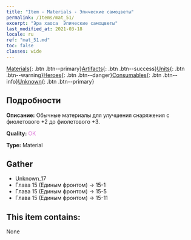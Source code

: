 ```yaml
---
title: "Item - Materials - Эпические самоцветы"
permalink: /Items/mat_51/
excerpt: "Эра хаоса  Эпические самоцветы"
last_modified_at: 2021-03-18
locale: ru
ref: "mat_51.md"
toc: false
classes: wide
---
```

 [Materials](/ru/Items/){: .btn .btn--primary}[Artifacts](/ru/Items/Artifacts/){: .btn .btn--success}[Units](/ru/Items/Units/){: .btn .btn--warning}[Heroes](/ru/Items/Heroes/){: .btn .btn--danger}[Consumables](/ru/Items/Consumables/){: .btn .btn--info}[Unknown](/ru/Items/Unknown/){: .btn .btn--primary}

## Подробности
 **Описание:** Обычные материалы для улучшения снаряжения c фиолетового +2 до фиолетового +3.

 **Quality:** <span style="color: #DA70D6">OK</span>

 **Type:** Material

## Gather

*    Unknown_17 
*    Глава 15 (Единым фронтом) -> 15-1 
*    Глава 15 (Единым фронтом) -> 15-5 
*    Глава 15 (Единым фронтом) -> 15-11 

## This item contains:

  None

